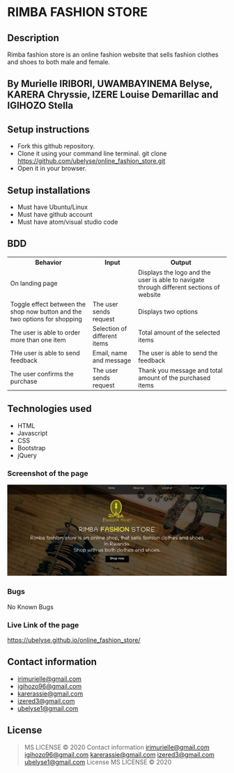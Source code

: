 # RIMBA FASHION STORE
## Description
Rimba fashion store is an online fashion website that sells fashion clothes and shoes to both male and female.
## By Murielle IRIBORI,  UWAMBAYINEMA Belyse, KARERA Chryssie, IZERE Louise Demarillac and IGIHOZO Stella
## Setup instructions
* Fork this github repository.
* Clone it using your command line terminal. git clone https://github.com/ubelyse/online_fashion_store.git
* Open it in your browser.
## Setup installations
* Must have Ubuntu/Linux
* Must have github account
* Must have atom/visual studio code
## BDD
<table>
    <tr>
      <th>Behavior</th> 
      <th>Input</th> 
      <th>Output</th>   
    </tr>
    <tr>
        <td>On landing page</td>
        <td></td>
        <td>Displays the logo and the user is able to navigate through different sections of website</td>
    </tr> 
    <tr>
        <td>Toggle effect between the shop now button and the two options for shopping</td>
        <td>The user sends request</td>
        <td>Displays two options</td>
    </tr>
    <tr>
        <td>The user is able to order more than one item</td>
        <td>Selection of different items</td>
        <td>Total amount of the selected items</td>
    </tr>
    <tr>
        <td>THe user is able to send feedback</td>
        <td>Email, name and message</td>
        <td>The user is able to send the feedback</td>
    </tr>
    <tr>
        <td>The user confirms the purchase</td>
        <td>The user sends request</td>
        <td>Thank you message and total amount of the purchased items</td>
    </tr>
</table>

## Technologies used
* HTML
* Javascript
* CSS
* Bootstrap
* jQuery
### Screenshot of the page
![RIMBA FASHION SHOP](imgs/Rimba.png)
### Bugs
No Known Bugs
### Live Link of the page
https://ubelyse.github.io/online_fashion_store/
## Contact information
* irimurielle@gmail.com
* igihozo96@gmail.com
* karerassie@gmail.com
* izered3@gmail.com
* ubelyse1@gmail.com
## License
>MS LICENSE &copy; 2020
Contact information
irimurielle@gmail.com
igihozo96@gmail.com
karerassie@gmail.com
izered3@gmail.com
ubelyse1@gmail.com
License
>MS LICENSE © 2020
